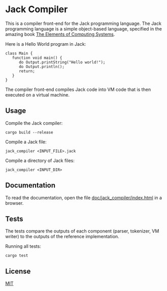 # Jack Compiler
This is a compiler front-end for the Jack programming language. The Jack programming language is a simple object-based language, specified in the amazing book [The Elements of Computing Systems](https://www.nand2tetris.org/book).

Here is a Hello World program in Jack:
```
class Main {
   function void main() {
      do Output.printString("Hello world!");
      do Output.println();
      return;
   }
}
```

The compiler front-end compiles Jack code into VM code that is then executed on a virtual machine.


## Usage
Compile the Jack compiler:
```
cargo build --release
```
Compile a Jack file:
```
jack_compiler <INPUT_FILE>.jack
```
Compile a directory of Jack files:
```
jack_compiler <INPUT_DIR>
```

## Documentation
To read the documentation, open the file [doc/jack_compiler/index.html](doc/jack_compiler/index.html) in a browser.


## Tests
The tests compare the outputs of each component (parser, tokenizer, VM writer) to the outputs of the reference implementation.

Running all tests:
```
cargo test
```

## License
[MIT](https://mit-license.org/)

